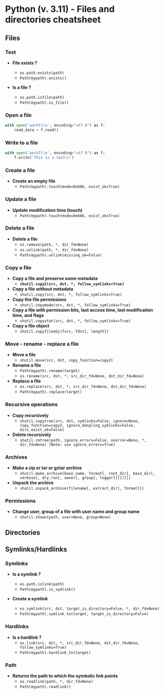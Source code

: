 # Python (v. 3.11) - Files and directories cheatsheet

## Files

### Test
- **File exists ?**							
	- `os.path.exists(path)`
	- `Path(mypath).exists()`																

- **Is a file ?**
	- `os.path.isfile(path)`
	- `Path(mypath).is_file()`

### Open a file

```python
with open('workfile', encoding="utf-8") as f:
	read_data = f.read()
```

### Write to a file

```python
with open('workfile', encoding="utf-8") as f:
	f.write('This is a test\n')
```

### Create a file
- **Create an empty file**														
	- `Path(mypath).touch(mode=0o666, exist_ok=True)`

### Update a file
- **Update modification time (touch)**														
	- `Path(mypath).touch(mode=0o666, exist_ok=True)`

### Delete a file
- **Delete a file**
	- `os.remove(path, *, dir_fd=None)`
	- `os.unlink(path, *, dir_fd=None)`
	- `Path(mypath).unlink(missing_ok=False)`

### Copy a file
- **Copy a file and preserve some metadata**													
	- **`shutil.copy2(src, dst, *, follow_symlinks=True)`**
- **Copy a file without metadata**															
	- `shutil.copy(src, dst, *, follow_symlinks=True)`
- **Copy the file permissions**																	
	- `shutil.copymode(src, dst, *, follow_symlinks=True)`
- **Copy a file with permission bits, last access time, last modification time, and flags**		
	- `shutil.copystat(src, dst, *, follow_symlinks=True)`
- **Copy a file object**																	
	- `shutil.copyfileobj(fsrc, fdst[, length])`

### Move - rename - replace a file
- **Move a file**
	- `shutil.move(src, dst, copy_function=copy2)`
- **Rename a file**
	- `Path(mypath).rename(target)`
	- `os.rename(src, dst, *, src_dir_fd=None, dst_dir_fd=None)`
- **Replace a file**
	- `os.replace(src, dst, *, src_dir_fd=None, dst_dir_fd=None)`
	- `Path(mypath).replace(target)`

### Recursive operations
- **Copy recursively** 																		
	- `shutil.copytree(src, dst, symlinks=False, ignore=None, copy_function=copy2, ignore_dangling_symlinks=False, dirs_exist_ok=False)`
- **Delete recursively**																	
	- `shutil.rmtree(path, ignore_errors=False, onerror=None, *, dir_fd=None) [Note: use ignore_errors=True]`

### Archives
- **Make a zip or tar or gztar archive**
	- `shutil.make_archive(base_name, format[, root_dir[, base_dir[, verbose[, dry_run[, owner[, group[, logger]]]]]]])`
- **Unpack the archive**
	- `shutil.unpack_archive(filename[, extract_dir[, format]])`
### Permissions
- **Change user, group of a file with user name and group name**
	- `shutil.chown(path, user=None, group=None)`

## Directories





## Symlinks/Hardlinks

### Symlinks
- **Is a symlink ?**																	
	- `os.path.islink(path)`
	- `Path(mypath).is_symlink()`

- **Create a symlink**
	- `os.symlink(src, dst, target_is_directory=False, *, dir_fd=None)`
	- `Path(mypath).symlink_to(target, target_is_directory=False)`			

### Hardlinks																	
- **Is a hardlink ?**
	- `os.link(src, dst, *, src_dir_fd=None, dst_dir_fd=None, follow_symlinks=True)`
	- `Path(mypath).hardlink_to(target)`

### Path
- **Returns the path to which the symbolic link points**
	- `os.readlink(path, *, dir_fd=None)`
	- `Path(mypath).readlink()`
